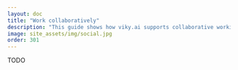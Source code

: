 ```yaml
---
layout: doc
title: "Work collaboratively"
description: "This guide shows how viky.ai supports collaborative working."
image: site_assets/img/social.jpg
order: 301
---
```


TODO
